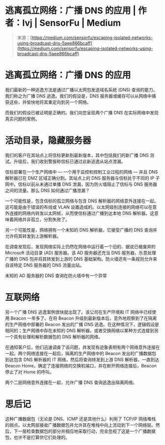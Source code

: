 <!--yml

分类：未分类

日期：2024-05-27 14:48:53

-->

# 逃离孤立网络：广播 DNS 的应用 | 作者：lvj | SensorFu | Medium

> 来源：[https://medium.com/sensorfu/escaping-isolated-networks-using-broadcast-dns-5aee866bcaff](https://medium.com/sensorfu/escaping-isolated-networks-using-broadcast-dns-5aee866bcaff)

# 逃离孤立网络：广播 DNS 的应用

我们最新的一种逃逸方法是通过广播以太网包发送域名系统 (DNS) 查询的能力。我们称之为广播 DNS 逃逸。我们的假设是，DNS 服务器或缓存可以从网络中捕获这些，并愉快地将其重定向到另一个网络。

而我们的假设已被证明是正确的。我们向您呈现两个广播 DNS 在实际网络中发现真实问题的案例。

# 活动目录，隐藏服务器

我们的客户在其站点上将信标更新到最新版本，其中包括我们的新广播 DNS 测试。升级后，我们收到警报称信标已通过此新逃逸从站点泄漏。

信标部署在一个生产网络中 — 一个用于监控和控制工业过程的网络 — 并且 DNS 解析器已在 DMZ 区域正确分割。其站点上的 DNS 服务器与信标处于不同的 IP 子网中。信标以前从未通过单播 DNS 泄漏，因为防火墙阻止了信标与 DNS 服务器之间的流量。那么 DNS 如何通过广播泄漏？

一个可能性是，包含信标的孤立网络与包含 DNS 解析器的网络意外连接在一起。这可能是由于错误的布线或 VLAN 设置造成的。以太网级别连接的网络可以在意外连接的网络内转发以太网帧，从而使信标通过广播到达本地 DNS 解析器。这意味着网络并非孤立，分割失败了。

另一个可能性是，网络拥有一个未知的 DNS 解析器，它接受广播的 DNS 查询并允许将其转发到上游解析器。

在调查发现后，发现网络实际上仍然在网络中运行着一个旧的、据说已被废弃的 Microsoft 活动目录 (AD) 服务器。该 AD 服务器还充当 DNS 服务器，乐意处理广播的 DNS 包并将其转发到上游的 DNS 基础架构。防火墙还有一条规则允许来自该特定 DNS 服务器的 DNS 流量出站。

未知的 AD 服务器的 DNS 查询在防火墙中有一个异常

# 互联网络

另一个广播 DNS 逃逸案例很快就出现了。该公司在生产环境和 IT 网络中已经使用 Beacon 一年多了。在将 Beacon 升级到最新版本后，意外地观察到了在隔离的生产网络中部署的 Beacon 发出的广播 DNS 逃逸。在这种情况下，逻辑假设是相同的；生产网络中存在未知的 DNS 解析器，或者交换网络以某种方式连接到另一个具有处理和解析数据包的 DNS 解析器的网络。

在通知客户后，他们迅速调查了该问题，并发现有迹象表明有两个网络意外连接在一起。两个网络连接在一起后，隔离的生产网络中的 Beacon 发出的广播数据包到达包含 DNS 解析器的 IT 网络，然后将查询转发到上游 DNS 解析器，一直到达 Beacon Home。确定了连接网络的交换机端口，并在断开网络连接后，Beacon 停止了对 Home 的呼叫。

两个二层网络意外连接在一起，允许广播 DNS 查询逃逸出隔离网络。

# 思后记

这种广播数据包（无论是 DNS、ICMP 还是其他什么）利用了 TCP/IP 网络堆栈的弱点。以太网层接收广播数据包并允许其在堆栈中向上流动到下一个网络层。然后，下一层检查数据包的部分并相应地采取行动，完全忽视了这是一个广播数据包，也许不是打算供它们处理的。
